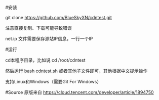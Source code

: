 #安装

git clone https://github.com/BlueSkyXN/cdntest.git

注意直接复制、下载可能导致错误

net.ip 文件需要保存源站IP信息，一行一个IP

#运行

cd本程序目录，比如说 cd /root/cdntest

然后运行 bash cdntest.sh 或者其他子文件即可，其他根据中文提示操作

支持Linux和Windows（需要Git For Windows）

#Source
原版来自 https://cloud.tencent.com/developer/article/1894750
